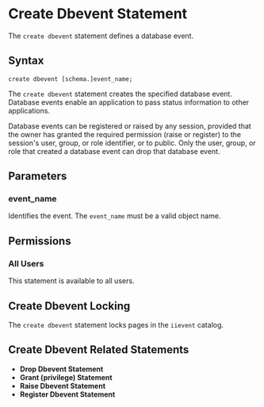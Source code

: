 # Create Dbevent Statement

The `create dbevent` statement defines a database event.

## Syntax

```
create dbevent [schema.]event_name;
```

The `create dbevent` statement creates the specified database event. Database events enable an application to pass status information to other applications.

Database events can be registered or raised by any session, provided that the owner has granted the required permission (raise or register) to the session's user, group, or role identifier, or to public. Only the user, group, or role that created a database event can drop that database event.

## Parameters

### event_name
Identifies the event. The `event_name` must be a valid object name.

## Permissions

### All Users
This statement is available to all users.

## Create Dbevent Locking

The `create dbevent` statement locks pages in the `iievent` catalog.

## Create Dbevent Related Statements

- **Drop Dbevent Statement**
- **Grant (privilege) Statement**
- **Raise Dbevent Statement**
- **Register Dbevent Statement**
